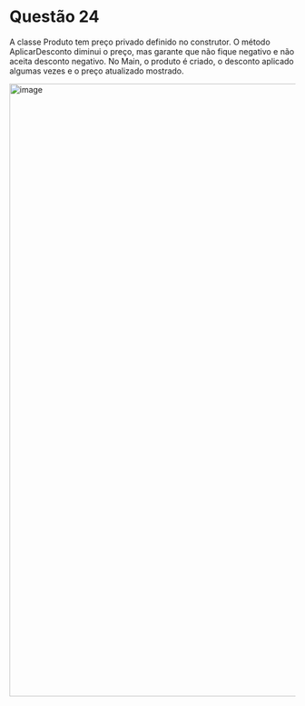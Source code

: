 # Questão 24

A classe Produto tem preço privado definido no construtor. O método AplicarDesconto diminui o preço, mas garante que não fique negativo e não aceita desconto negativo. No Main, o produto é criado, o desconto aplicado algumas vezes e o preço atualizado mostrado.

<img width="1919" height="1079" alt="image" src="https://github.com/user-attachments/assets/01533c40-9146-4419-bb30-b44f8cd404ea" />
